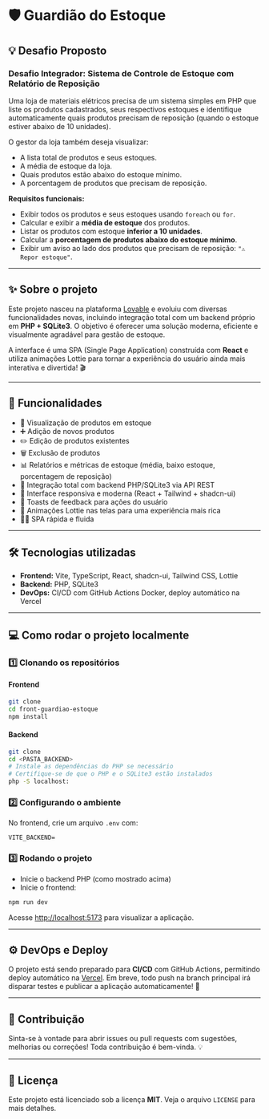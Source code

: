 # 🛡️ Guardião do Estoque

## 💡 Desafio Proposto

### Desafio Integrador: Sistema de Controle de Estoque com Relatório de Reposição

Uma loja de materiais elétricos precisa de um sistema simples em PHP que liste os produtos cadastrados, seus respectivos estoques e identifique automaticamente quais produtos precisam de reposição (quando o estoque estiver abaixo de 10 unidades).

O gestor da loja também deseja visualizar:

- A lista total de produtos e seus estoques.
- A média de estoque da loja.
- Quais produtos estão abaixo do estoque mínimo.
- A porcentagem de produtos que precisam de reposição.

**Requisitos funcionais:**

- Exibir todos os produtos e seus estoques usando `foreach` ou `for`.
- Calcular e exibir a **média de estoque** dos produtos.
- Listar os produtos com estoque **inferior a 10 unidades**.
- Calcular a **porcentagem de produtos abaixo do estoque mínimo**.
- Exibir um aviso ao lado dos produtos que precisam de reposição: `"⚠ Repor estoque"`.

---

## ✨ Sobre o projeto

Este projeto nasceu na plataforma [Lovable](https://lovable.dev/projects/7e74d2ea-23c7-4fd3-9a77-99c8d4915819) e evoluiu com diversas funcionalidades novas, incluindo integração total com um backend próprio em **PHP + SQLite3**. O objetivo é oferecer uma solução moderna, eficiente e visualmente agradável para gestão de estoque.

A interface é uma SPA (Single Page Application) construída com **React** e utiliza animações Lottie para tornar a experiência do usuário ainda mais interativa e divertida! 🎬

---

## 🚀 Funcionalidades

- 👀 Visualização de produtos em estoque
- ➕ Adição de novos produtos
- ✏️ Edição de produtos existentes
- 🗑️ Exclusão de produtos
- 📊 Relatórios e métricas de estoque (média, baixo estoque, porcentagem de reposição)
- 🔗 Integração total com backend PHP/SQLite3 via API REST
- 📱 Interface responsiva e moderna (React + Tailwind + shadcn-ui)
- 🔔 Toasts de feedback para ações do usuário
- 🎨 Animações Lottie nas telas para uma experiência mais rica
- 🧑‍💻 SPA rápida e fluida

---

## 🛠️ Tecnologias utilizadas

- **Frontend:** Vite, TypeScript, React, shadcn-ui, Tailwind CSS, Lottie
- **Backend:** PHP, SQLite3
- **DevOps:** CI/CD com GitHub Actions Docker, deploy automático na Vercel

---

## 💻 Como rodar o projeto localmente

### 1️⃣ Clonando os repositórios

#### Frontend

```sh
git clone 
cd front-guardiao-estoque
npm install
```

#### Backend

```sh
git clone 
cd <PASTA_BACKEND>
# Instale as dependências do PHP se necessário
# Certifique-se de que o PHP e o SQLite3 estão instalados
php -S localhost:
```

### 2️⃣ Configurando o ambiente

No frontend, crie um arquivo `.env` com:

```
VITE_BACKEND=
```

### 3️⃣ Rodando o projeto

- Inicie o backend PHP (como mostrado acima)
- Inicie o frontend:

```sh
npm run dev
```

Acesse [http://localhost:5173](http://localhost:5173) para visualizar a aplicação.

---

## ⚙️ DevOps e Deploy

O projeto está sendo preparado para **CI/CD** com GitHub Actions, permitindo deploy automático na [Vercel](https://vercel.com/). Em breve, todo push na branch principal irá disparar testes e publicar a aplicação automaticamente! 🚀

---

## 🤝 Contribuição

Sinta-se à vontade para abrir issues ou pull requests com sugestões, melhorias ou correções! Toda contribuição é bem-vinda. 💡

---

## 📄 Licença

Este projeto está licenciado sob a licença **MIT**. Veja o arquivo `LICENSE` para mais detalhes.
